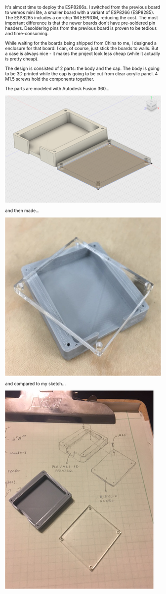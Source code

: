 It's almost time to deploy the ESP8266s. I switched from the previous board to wemos mini lite, a smaller board with a variant of ESP8266 (ESP8285). The ESP8285 includes a on-chip 1M EEPROM, reducing the cost. The most important difference is that the newer boards don't have pre-soldered pin headers. Desoldering pins from the previous board is proven to be tedious and time-consuming.

While waiting for the boards being shipped from China to me, I designed a enclosure for that board. I can, of course, just stick the boards to walls. But a case is always nice - it makes the project look less cheap (while it actually is pretty cheap).

The design is consisted of 2 parts: the body and the cap. The body is going to be 3D printed while the cap is going to be cut from clear acrylic panel. 4 M1.5 screws hold the components together.

The parts are modeled with Autodesk Fusion 360...

![Enclosure model](enclosure_model.png)

and then made...

![Enclosure photo](enclosure_pic.jpg)

and compared to my sketch...

![Enclosure Comparison](enclosure_comp.jpg)
